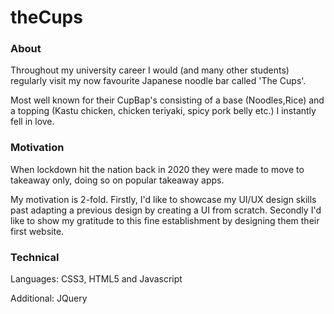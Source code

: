 # theCups

### About

Throughout my university career I would (and many other students) regularly visit my now favourite Japanese noodle bar called 'The Cups'.

Most well known for their CupBap's consisting of a base (Noodles,Rice) and a topping (Kastu chicken, chicken teriyaki, spicy pork belly etc.) I instantly fell in love.

### Motivation

When lockdown hit the nation back in 2020 they were made to move to takeaway only, doing so on popular takeaway apps.

My motivation is 2-fold. Firstly, I'd like to showcase my UI/UX design skills past adapting a previous design by creating a UI from scratch. 
Secondly I'd like to show my gratitude to this fine establishment by designing them their first website. 


### Technical

Languages: CSS3, HTML5 and Javascript

Additional: JQuery
